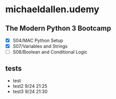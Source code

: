 # michaeldallen.udemy

## The Modern Python 3 Bootcamp

- [x] S04/MAC Python Setup
- [x] S07/Variables and Strings
- [ ] S08/Boolean and Conditional Logic

## tests
* test
* test2 9/24 21:25
* test3 9/24 21:30
